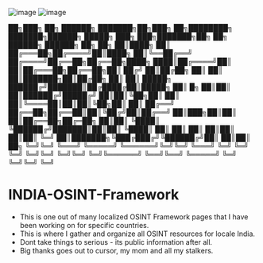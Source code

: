 ![image](https://github.com/user-attachments/assets/d3ca1e59-88dd-40e5-a8fd-7f231ba9d496)
![image](https://github.com/user-attachments/assets/02132b14-2cea-4cfd-a4dc-ab31f6304963)


██╗███╗   ██╗     ██████╗ ███████╗██╗███╗   ██╗████████╗    ███████╗██████╗  █████╗ ███╗   ███╗███████╗██╗    ██╗ ██████╗ ██████╗ ██╗  ██╗
██║████╗  ██║    ██╔═══██╗██╔════╝██║████╗  ██║╚══██╔══╝    ██╔════╝██╔══██╗██╔══██╗████╗ ████║██╔════╝██║    ██║██╔═══██╗██╔══██╗██║ ██╔╝
██║██╔██╗ ██║    ██║   ██║███████╗██║██╔██╗ ██║   ██║       █████╗  ██████╔╝███████║██╔████╔██║█████╗  ██║ █╗ ██║██║   ██║██████╔╝█████╔╝ 
██║██║╚██╗██║    ██║   ██║╚════██║██║██║╚██╗██║   ██║       ██╔══╝  ██╔══██╗██╔══██║██║╚██╔╝██║██╔══╝  ██║███╗██║██║   ██║██╔══██╗██╔═██╗ 
██║██║ ╚████║    ╚██████╔╝███████║██║██║ ╚████║   ██║       ██║     ██║  ██║██║  ██║██║ ╚═╝ ██║███████╗╚███╔███╔╝╚██████╔╝██║  ██║██║  ██╗
╚═╝╚═╝  ╚═══╝     ╚═════╝ ╚══════╝╚═╝╚═╝  ╚═══╝   ╚═╝       ╚═╝     ╚═╝  ╚═╝╚═╝  ╚═╝╚═╝     ╚═╝╚══════╝ ╚══╝╚══╝  ╚═════╝ ╚═╝  ╚═╝╚═╝  ╚═╝
                                                                                                                                          
# INDIA-OSINT-Framework

- This is one out of many localized OSINT Framework pages that I have been working on for specific countries.
- This is where I gather and organize all OSINT resources for locale India.
- Dont take things to serious - its public information after all. 
- Big thanks goes out to cursor, my mom and all my stalkers. 


